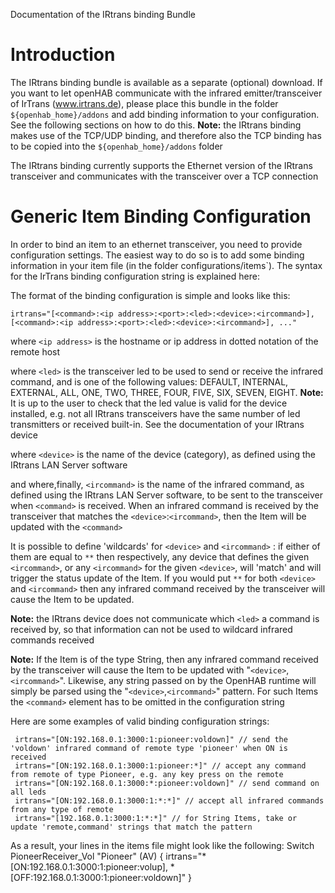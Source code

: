 Documentation of the IRtrans binding Bundle

# Introduction

The IRtrans binding bundle is available as a separate (optional) download.
If you want to let openHAB communicate with the infrared emitter/transceiver of IrTrans (www.irtrans.de), please place this bundle in the folder `${openhab_home}/addons` and add binding information to your configuration. See the following sections on how to do this. **Note:** the IRtrans binding makes use of the TCP/UDP binding, and therefore also the TCP binding has to be copied into the `${openhab_home}/addons` folder

The IRtrans binding currently supports the Ethernet version of the IRtrans transceiver and communicates with the transceiver over a TCP connection

# Generic Item Binding Configuration

In order to bind an item to an ethernet transceiver, you need to provide configuration settings. The easiest way to do so is to add some binding information in your item file (in the folder configurations/items`). The syntax for the IrTrans binding configuration string is explained here:

The format of the binding configuration is simple and looks like this:

    irtrans="[<command>:<ip address>:<port>:<led>:<device>:<ircommand>], [<command>:<ip address>:<port>:<led>:<device>:<ircommand>], ..."

where `<ip address>` is the hostname or ip address in dotted notation of the remote host

where `<led>` is the transceiver led to be used to send or receive the infrared command, and is one of the following values:
DEFAULT, INTERNAL, EXTERNAL, ALL, ONE, TWO, THREE, FOUR, FIVE, SIX, SEVEN, EIGHT. **Note:** It is up to the user to check that the led value is valid for the device installed, e.g. not all IRtrans transceivers have the same number of led transmitters or received built-in. See the documentation of your IRtrans device

where `<device>` is the name of the device (category), as defined using the IRtrans LAN Server software

and where,finally, `<ircommand>` is the name of the infrared command, as defined using the IRtrans LAN Server software, to be sent to the transceiver when `<command>` is received. When an infrared command is received by the transceiver that matches the `<device>`:`<ircommand>`, then the Item will be updated with the `<command>` 

It is possible to define 'wildcards' for `<device>` and `<ircommand>` : if either of them are equal to `**` then respectively, any device that defines the given `<ircommand>`, or any `<ircommand>` for the given `<device>`, will 'match' and will trigger the status update of the Item. If you would put `**` for both `<device>` and `<ircommand>` then  any infrared command received by the transceiver will cause the Item to be updated.

**Note:** the IRtrans device does not communicate which `<led>` a command is received by, so that information can not be used to wildcard infrared commands received

**Note:** If the Item is of the type String, then any infrared command received by the transceiver will cause the Item to be updated with "`<device>`,`<ircommand>`". Likewise, any string passed on by the OpenHAB runtime will simply be parsed using the "`<device>`,`<ircommand>`" pattern. For such Items the `<command>` element has to be omitted in the configuration string

Here are some examples of valid binding configuration strings:

     irtrans="[ON:192.168.0.1:3000:1:pioneer:voldown]" // send the 'voldown' infrared command of remote type 'pioneer' when ON is received
     irtrans="[ON:192.168.0.1:3000:1:pioneer:*]" // accept any command from remote of type Pioneer, e.g. any key press on the remote
     irtrans="[ON:192.168.0.1:3000:*:pioneer:voldown]" // send command on all leds
     irtrans="[ON:192.168.0.1:3000:1:*:*]" // accept all infrared commands from any type of remote
     irtrans="[192.168.0.1:3000:1:*:*]" // for String Items, take or update 'remote,command' strings that match the pattern

As a result, your lines in the items file might look like the following:
    Switch	PioneerReceiver_Vol		"Pioneer"		(AV)	{ irtrans="*[ON:192.168.0.1:3000:1:pioneer:volup], *[OFF:192.168.0.1:3000:1:pioneer:voldown]" }
